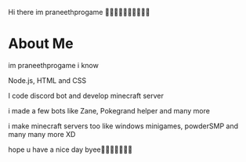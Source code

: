 Hi there im praneethprogame 👋👋👋👋👋👋👋👋👋👋
 
 # About Me
 
 im praneethprogame i know
 
 Node.js, HTML and CSS
 
 I code discord bot and develop minecraft server
 
 i made a few bots like Zane, Pokegrand helper and many more
 
 i make minecraft servers too like windows minigames, powderSMP and many many more XD
 
 hope u have a nice day byee👋👋👋👋👋👋👋
